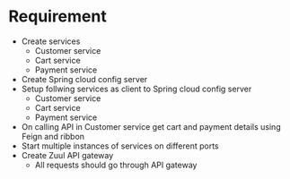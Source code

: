 # Requirement
* Create services
	* Customer service
	* Cart service
	* Payment service
* Create Spring cloud config server
* Setup follwing services as client to Spring cloud config server
	* Customer service
	* Cart service
	* Payment service
* On calling API in Customer service get cart and payment details using Feign and ribbon
* Start multiple instances of services on different ports
* Create Zuul API gateway
	* All requests should go through API gateway